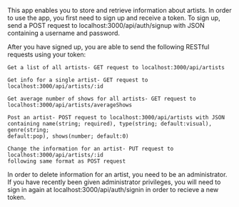 This app enables you to store and retrieve information about artists.
In order to use the app, you first need to sign up and receive a token.
To sign up, send a POST request to localhost:3000/api/auth/signup with JSON containing
a username and password.

After you have signed up, you are able to send the following RESTful requests
using your token:

    Get a list of all artists- GET request to localhost:3000/api/artists

    Get info for a single artist- GET request to localhost:3000/api/artists/:id

    Get average number of shows for all artists- GET request to
    localhost:3000/api/artists/averageShows

    Post an artist- POST request to localhost:3000/api/artists with JSON
    containing name(string; required), type(string; default:visual), genre(string;
    default:pop), shows(number; default:0)

    Change the information for an artist- PUT request to localhost:3000/api/artists/:id
    following same format as POST request

In order to delete information for an artist, you need to be an administrator. If you have 
recently been given administrator privileges, you will need to sign in again at
localhost:3000/api/auth/signin in order to recieve a new token.
